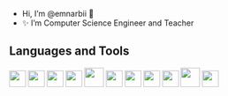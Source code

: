 -  Hi, I’m @emnarbii 👋
- ✨ I’m Computer Science Engineer and Teacher
## Languages and Tools
<img src="https://github.com/user-attachments/assets/84430374-e6be-46fb-8951-38ee36ebf212" width="30">
<img src="https://github.com/user-attachments/assets/0b6fae1b-382d-4f64-a051-f73f7d361d4f" width="30">
<img src="https://github.com/user-attachments/assets/3befdcd7-ab91-4db5-81dd-46bccde067f9" width="30">
<img src="https://github.com/user-attachments/assets/c27a16bc-e8c4-46ee-a194-27efb5c0ffcd" width="30">
<img src="https://github.com/user-attachments/assets/addd2a8d-8b62-4436-986f-9212b50af215" width="35">
<img src="https://github.com/user-attachments/assets/f6b7465e-74d4-414e-82e5-15ded0d0cbe9" width="30">
<img src="https://github.com/user-attachments/assets/d4e7a81d-560e-46c2-986e-73b348e433da" width="30">
<img src="https://github.com/user-attachments/assets/df6b270b-97fe-4b4c-9303-f678f255019a" width="30">
<img src="https://github.com/user-attachments/assets/cd2fbf43-93d4-449b-8a3c-21de02054c3a" width="30">
<img src="https://github.com/user-attachments/assets/9ac443ae-69ec-4480-a1f6-967f4a6aa582" width="35">
<img src="https://github.com/user-attachments/assets/fb369fe2-597f-4b28-92f8-7f8cc742c365" width="30">


  













<!---
emnarbii/emnarbii is a ✨ special ✨ repository because its `README.md` (this file) appears on your GitHub profile.
You can click the Preview link to take a look at your changes.
--->
